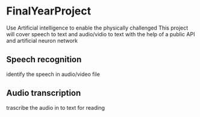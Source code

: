# FinalYearProject

Use Artificial intelligence to enable the physically challenged
This project will cover speech to text and audio/vidio to text with the help of a public API and artificial neuron network

## Speech recognition

identify the speech in audio/video file

## Audio transcription

trascribe the audio in to text for reading

